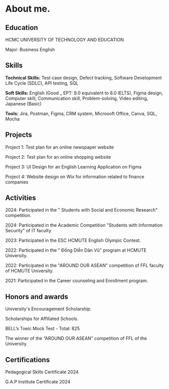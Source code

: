 # About me.
## Education
HCMC UNIVERSITY OF TECHNOLOGY AND EDUCATION

Major: Business English

## Skills

**Technical Skills:** Test case design, Defect tracking, Software Development Life Cycle (SDLC), API testing, SQL

**Soft Skills:** English (Good _ EPT: 9.0 equivalent to 8.0 IELTS), Figma design, Computer skill, Communication skill, Problem-solving, Video editing, Japanese (Basic)

**Tools:** Jira, Postman, Figma, CRM system, Microsoft Office, Canva, SQL, Mocha

## Projects

Project 1: Test plan for an online newspaper website 

Project 2: Test plan for an online shopping website 

Project 3: UI Design for an English Learning Application on Figma

Project 4: Website design on Wix for information related to finance companies

## Activities

2024: Participated in the " Students with Social and Economic Research" competition.

2024: Participated in the Academic Competition "Students with Information Security" of IT faculty

2023: Participated in the ESC HCMUTE English Olympic Contest.

2022: Participated in the " Đồng Diễn Dân Vũ" program at HCMUTE University.

2022: Participated in the "AROUND OUR ASEAN" competition of FFL faculty of HCMUTE University.

2021: Participated in the Career counseling and Enrollment program. 

## Honors and awards

University's Encouragement Scholarship.

Scholarships for Affiliated Schools.

BELL’s Toeic Mock Test - Total: 825 

The winner of the “AROUND OUR ASEAN” competition of FFL of the University.

## Certifications

Pedagogical Skills Certificate 2024

G.A.P Institute Certificate 2024
